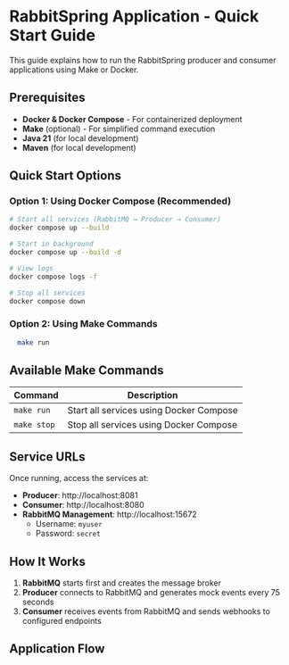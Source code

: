 # RabbitSpring Application - Quick Start Guide

This guide explains how to run the RabbitSpring producer and consumer applications using Make or Docker.

## Prerequisites

- **Docker & Docker Compose** - For containerized deployment
- **Make** (optional) - For simplified command execution
- **Java 21** (for local development)
- **Maven** (for local development)

## Quick Start Options

### Option 1: Using Docker Compose (Recommended)

```bash
# Start all services (RabbitMQ → Producer → Consumer)
docker compose up --build

# Start in background
docker compose up --build -d

# View logs
docker compose logs -f

# Stop all services
docker compose down
```

### Option 2: Using Make Commands

 ```bash
   make run
   ```

## Available Make Commands

| Command | Description |
|---------|-------------|
| `make run` | Start all services using Docker Compose |
| `make stop` | Stop all services using Docker Compose |


## Service URLs

Once running, access the services at:

- **Producer**: http://localhost:8081
- **Consumer**: http://localhost:8080  
- **RabbitMQ Management**: http://localhost:15672
  - Username: `myuser`
  - Password: `secret`

## How It Works

1. **RabbitMQ** starts first and creates the message broker
2. **Producer** connects to RabbitMQ and generates mock events every 75 seconds
3. **Consumer** receives events from RabbitMQ and sends webhooks to configured endpoints

## Application Flow
